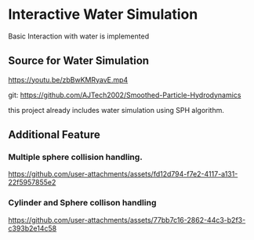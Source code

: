 # Interactive Water Simulation
Basic Interaction with water is implemented

## Source for Water Simulation
https://youtu.be/zbBwKMRyavE.mp4

git: https://github.com/AJTech2002/Smoothed-Particle-Hydrodynamics

this project already includes water simulation using SPH algorithm.

## Additional Feature 
### Multiple sphere collision handling.


https://github.com/user-attachments/assets/fd12d794-f7e2-4117-a131-22f5957855e2


### Cylinder and Sphere collison handling



https://github.com/user-attachments/assets/77bb7c16-2862-44c3-b2f3-c393b2e14c58

